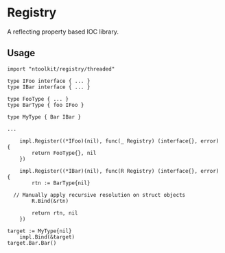 # Registry

A reflecting property based IOC library.

## Usage

    import "ntoolkit/registry/threaded"

    type IFoo interface { ... }
    type IBar interface { ... }

    type FooType { ... }
    type BarType { foo IFoo }

    type MyType { Bar IBar }

    ...

		impl.Register((*IFoo)(nil), func(_ Registry) (interface{}, error) {
			return FooType{}, nil
		})

		impl.Register((*IBar)(nil), func(R Registry) (interface{}, error) {
			rtn := BarType{nil}

      // Manually apply recursive resolution on struct objects
			R.Bind(&rtn)

			return rtn, nil
		})

    target := MyType{nil}
		impl.Bind(&target)
    target.Bar.Bar()
